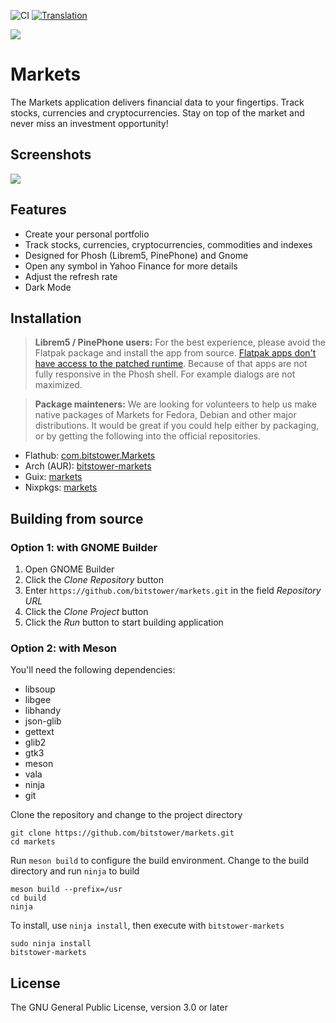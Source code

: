 ![CI](https://github.com/bitstower/markets/workflows/CI/badge.svg)
[![Translation](https://hosted.weblate.org/widgets/markets/-/markets/svg-badge.svg)](https://hosted.weblate.org/engage/markets/?utm_source=widget)

![](data/icons/com.bitstower.Markets.svg?raw=true)

# Markets
The Markets application delivers financial data to your fingertips. Track stocks, currencies and cryptocurrencies. Stay on top of the market and never miss an investment opportunity!

## Screenshots

![](preview.png?raw=true)

## Features

* Create your personal portfolio
* Track stocks, currencies, cryptocurrencies, commodities and indexes
* Designed for Phosh (Librem5, PinePhone) and Gnome
* Open any symbol in Yahoo Finance for more details
* Adjust the refresh rate
* Dark Mode

## Installation

> **Librem5 / PinePhone users:** For the best experience, please avoid the Flatpak package and install the app from source. [Flatpak apps don't have access to the patched runtime](https://source.puri.sm/Librem5/Apps_Issues/-/issues/135). Because of that apps are not fully responsive in the Phosh shell. For example dialogs are not maximized.

> **Package mainteners:** We are looking for volunteers to help us make native packages of Markets for Fedora, Debian and other major distributions. It would be great if you could help either by packaging, or by getting the following into the official repositories.

* Flathub: [com.bitstower.Markets](https://flathub.org/apps/details/com.bitstower.Markets)
* Arch (AUR): [bitstower-markets](https://aur.archlinux.org/packages/bitstower-markets/)
* Guix: [markets](https://guix.gnu.org/packages/markets-0.5.2/)
* Nixpkgs: [markets](https://github.com/NixOS/nixpkgs/blob/master/pkgs/applications/misc/markets/default.nix)

## Building from source

### Option 1: with GNOME Builder

1. Open GNOME Builder
1. Click the _Clone Repository_ button
1. Enter `https://github.com/bitstower/markets.git` in the field _Repository URL_
1. Click the _Clone Project_ button
1. Click the _Run_ button to start building application

### Option 2: with Meson

You'll need the following dependencies:

* libsoup
* libgee
* libhandy
* json-glib
* gettext
* glib2
* gtk3
* meson
* vala
* ninja
* git

Clone the repository and change to the project directory

```
git clone https://github.com/bitstower/markets.git
cd markets
```

Run `meson build` to configure the build environment. Change to the build directory and run `ninja` to build

```
meson build --prefix=/usr
cd build
ninja
```

To install, use `ninja install`, then execute with `bitstower-markets`

```
sudo ninja install
bitstower-markets
```

## License

The GNU General Public License, version 3.0 or later
